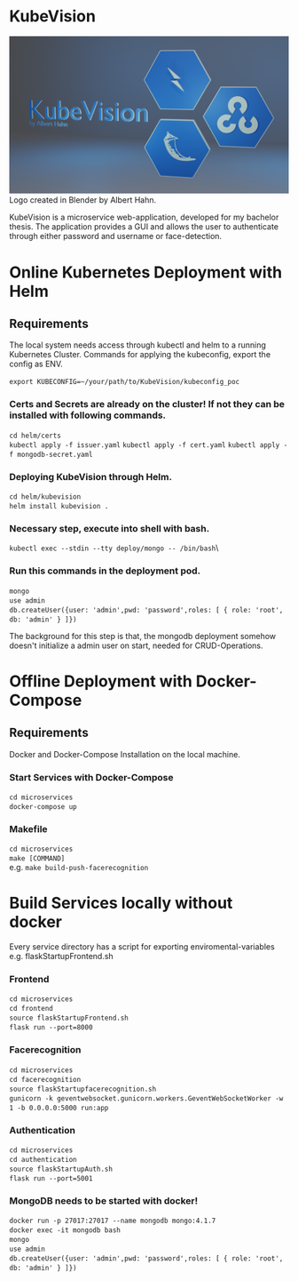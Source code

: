 # KubeVision
![alt text](https://github.com/AlbertHahn/KubeVision/blob/main/KubeVision.png)
Logo created in Blender by Albert Hahn.

KubeVision is a microservice web-application, developed for my bachelor thesis.
The application provides a GUI and allows the user to authenticate through either password and username or face-detection.


# Online Kubernetes Deployment with Helm
## Requirements
The local system needs access through kubectl and helm to a running Kubernetes Cluster.
Commands for applying the kubeconfig, export the config as ENV.

`export KUBECONFIG=~/your/path/to/KubeVision/kubeconfig_poc`

### Certs and Secrets are already on the cluster! If not they can be installed with following commands.
`cd helm/certs`\
`kubectl apply -f issuer.yaml`
`kubectl apply -f cert.yaml`
`kubectl apply -f mongodb-secret.yaml`

### Deploying KubeVision through Helm.
`cd helm/kubevision`\
`helm install kubevision .`

### Necessary step, execute into shell with bash.
`kubectl exec --stdin --tty deploy/mongo -- /bin/bash`\

### Run this commands in the deployment pod.
`mongo`\
`use admin`\
`db.createUser({user: 'admin',pwd: 'password',roles: [ { role: 'root', db: 'admin' } ]})`

The background for this step is that, the mongodb deployment somehow doesn't initialize a admin user on start, needed for CRUD-Operations.

# Offline Deployment with Docker-Compose
## Requirements
Docker and Docker-Compose Installation on the local machine.

### Start Services with Docker-Compose
`cd microservices`\
`docker-compose up`

### Makefile
`cd microservices`\
`make [COMMAND]`\
e.g. `make build-push-facerecognition`

# Build Services locally without docker
Every service directory has a script for exporting enviromental-variables
e.g. flaskStartupFrontend.sh

### Frontend
`cd microservices`\
`cd frontend`\
`source flaskStartupFrontend.sh`\
`flask run --port=8000`

### Facerecognition
`cd microservices`\
`cd facerecognition`\
`source flaskStartupfacerecognition.sh`\
`gunicorn -k geventwebsocket.gunicorn.workers.GeventWebSocketWorker -w 1 -b 0.0.0.0:5000 run:app`

### Authentication
`cd microservices`\
`cd authentication`\
`source flaskStartupAuth.sh`\
`flask run --port=5001`

### MongoDB needs to be started with docker!
`docker run -p 27017:27017 --name mongodb mongo:4.1.7 `\
`docker exec -it mongodb bash`\
`mongo`\
`use admin`\
`db.createUser({user: 'admin',pwd: 'password',roles: [ { role: 'root', db: 'admin' } ]})`